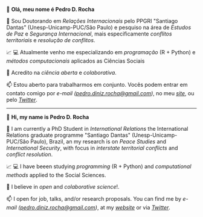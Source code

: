 👋 **Olá, meu nome é Pedro D. Rocha**



🔭 Sou Doutorando em _Relações Internacionais_ pelo PPGRI "Santiago Dantas" (Unesp-Unicamp-PUC/São Paulo) e pesquiso na área de _Estudos de Paz_ e _Segurança Internacional_, mais especificamente _conflitos territoriais_ e _resolução de conflitos_.

:chart_with_upwards_trend: :computer: Atualmente venho me especializando em _programação_ (R + Python) e _métodos computacionais_ aplicados as Ciências Sociais

👯 Acredito na _ciência aberta_ e _colaborativa_.

📫 Estou aberto para trabalharmos em conjunto. Vocês podem entrar em contato comigo por _e-mail (pedro.diniz.rocha@gmail.com)_, no meu _[site](pedrodrocha.com/about-me/)_, ou pelo _[Twitter](https://twitter.com/pedro_drocha)_.


--------------------------------------------------------------------------------------------------------------------------------------------------------------------------------

👋 **Hi, my name is Pedro D. Rocha**


🔭 I am currently a PhD Student in _International Relations_ the International Relations graduate programme "Santiago Dantas" (Unesp-Unicamp-PUC/São Paulo), Brazil, an my research is on _Peace Studies_ and _International Security_, with focus in _interstate territorial conflicts_ and _conflict resolution_.


:chart_with_upwards_trend: :computer: I have beeen studying _programming_ (R + Python) and _computational methods_ applied to the Social Sciences.


👯 I believe in _open_ and _colaborative science_!. 

📫 I open for job, talks, and/or research proposals. You can find me by _e-mail (pedro.diniz.rocha@gmail.com)_, at my _[website](pedrodrocha.com/about-me/)_ or via _[Twitter](https://twitter.com/pedro_drocha)_.

<!--
**pedrodrocha/pedrodrocha** is a ✨ _special_ ✨ repository because its `README.md` (this file) appears on your GitHub profile.



-->
